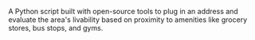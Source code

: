 A Python script built with open-source tools to plug in an address and evaluate the area's livability based on proximity to amenities like grocery stores, bus stops, and gyms.
